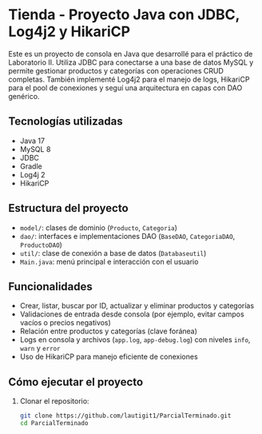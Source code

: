 # Tienda - Proyecto Java con JDBC, Log4j2 y HikariCP

Este es un proyecto de consola en Java que desarrollé para el práctico de Laboratorio II. Utiliza JDBC para conectarse a una base de datos MySQL y permite gestionar productos y categorías con operaciones CRUD completas. También implementé Log4j2 para el manejo de logs, HikariCP para el pool de conexiones y seguí una arquitectura en capas con DAO genérico.

## Tecnologías utilizadas

- Java 17
- MySQL 8
- JDBC
- Gradle
- Log4j 2
- HikariCP 

## Estructura del proyecto

- `model/`: clases de dominio (`Producto`, `Categoria`)
- `dao/`: interfaces e implementaciones DAO (`BaseDAO`, `CategoriaDAO`, `ProductoDAO`)
- `util/`: clase de conexión a base de datos (`Databaseutil`)
- `Main.java`: menú principal e interacción con el usuario

## Funcionalidades

- Crear, listar, buscar por ID, actualizar y eliminar productos y categorías
- Validaciones de entrada desde consola (por ejemplo, evitar campos vacíos o precios negativos)
- Relación entre productos y categorías (clave foránea)
- Logs en consola y archivos (`app.log`, `app-debug.log`) con niveles `info`, `warn` y `error`
- Uso de HikariCP para manejo eficiente de conexiones

## Cómo ejecutar el proyecto

1. Clonar el repositorio:
   ```bash
   git clone https://github.com/lautigit1/ParcialTerminado.git
   cd ParcialTerminado
